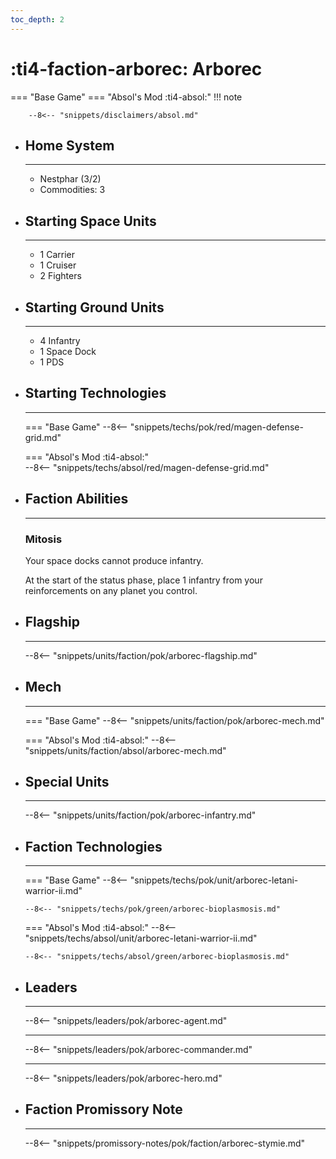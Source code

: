 ```yaml
---
toc_depth: 2
---
```


# :ti4-faction-arborec: Arborec
=== "Base Game"
=== "Absol's Mod :ti4-absol:" 
    !!! note

        --8<-- "snippets/disclaimers/absol.md"

<div class="grid cards" markdown>

-   ## __Home System__

    ---

    * Nestphar (3/2)
    * Commodities: 3

</div>

<div class="grid cards" markdown>

-   ## __Starting Space Units__

    ---

    * 1 Carrier
    * 1 Cruiser
    * 2 Fighters

-   ## __Starting Ground Units__

    ---

    * 4 Infantry
    * 1 Space Dock
    * 1 PDS

-   ## __Starting Technologies__

    ---
    === "Base Game"
        --8<-- "snippets/techs/pok/red/magen-defense-grid.md"

    === "Absol's Mod :ti4-absol:"  
        --8<-- "snippets/techs/absol/red/magen-defense-grid.md"

-   ## __Faction Abilities__

    ---
    ### **Mitosis**

    Your space docks cannot produce infantry.  
    
    At the start of the status phase, place 1 infantry from your reinforcements on any planet you control.

-   ## __Flagship__

    ---
    --8<-- "snippets/units/faction/pok/arborec-flagship.md"

-   ## __Mech__

    ---
    === "Base Game"
        --8<-- "snippets/units/faction/pok/arborec-mech.md"

    === "Absol's Mod :ti4-absol:"
        --8<-- "snippets/units/faction/absol/arborec-mech.md"

</div>

<div class="grid cards" markdown>

-   ## __Special Units__

    ---
    --8<-- "snippets/units/faction/pok/arborec-infantry.md"

</div>

<div class="grid cards" markdown>

-   ## __Faction Technologies__

    ---
    === "Base Game"
        --8<-- "snippets/techs/pok/unit/arborec-letani-warrior-ii.md"

        --8<-- "snippets/techs/pok/green/arborec-bioplasmosis.md"

    === "Absol's Mod :ti4-absol:"
        --8<-- "snippets/techs/absol/unit/arborec-letani-warrior-ii.md"

        --8<-- "snippets/techs/absol/green/arborec-bioplasmosis.md"

-   ## __Leaders__

    ---
    
    --8<-- "snippets/leaders/pok/arborec-agent.md"

    ---

    --8<-- "snippets/leaders/pok/arborec-commander.md"

    ---

    --8<-- "snippets/leaders/pok/arborec-hero.md"

-   ## __Faction Promissory Note__

    ---
    --8<-- "snippets/promissory-notes/pok/faction/arborec-stymie.md"

</div>